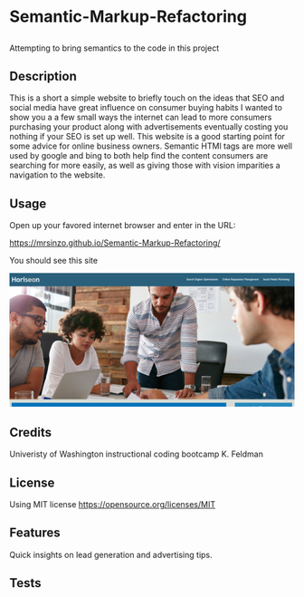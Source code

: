 # Semantic-Markup-Refactoring
## 
Attempting to bring semantics to the code in this project
## Description

This is a short a simple website to briefly touch on the ideas that SEO and social media have great influence on consumer buying habits
I wanted to show you a a few small ways the internet can lead to more consumers purchasing your product along with advertisements eventually costing you nothing if your SEO is set up well.
This website is a good starting point for some advice for online business owners.
Semantic HTMl tags are more well used by google and bing to both help find the content consumers are searching for more easily, as well as giving those with vision imparities a navigation to the website.

## Usage

Open up your favored internet browser and enter in the URL:

https://mrsinzo.github.io/Semantic-Markup-Refactoring/

You should see this site

![Completed-refactor](/assets/images/ReadMeImg/Chal1SCRNSHOT.png "Completed")


## Credits


Univeristy of Washington instructional coding bootcamp 
K. Feldman

## License

Using MIT license 
https://opensource.org/licenses/MIT

## Features

Quick insights on lead generation and advertising tips.

## Tests
<!-- Forgot about other classes needing html change after css consilidation>
<!-- Readme img wont upload to preview on vs code 09/26 -->
<!-- Found ./filepath for img instead of /filepath -->

